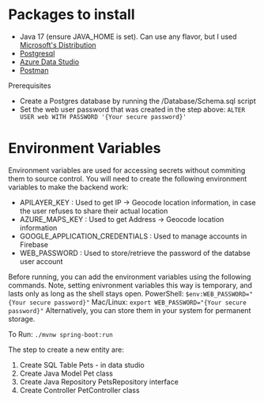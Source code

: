 # Packages to install

- Java 17 (ensure JAVA_HOME is set). Can use any flavor, but I used [Microsoft's Distribution](https://learn.microsoft.com/en-us/java/openjdk/download)
- [Postgresql](https://www.postgresql.org/download)
- [Azure Data Studio](https://learn.microsoft.com/en-us/azure-data-studio/download-azure-data-studio?view=sql-server-ver16&tabs=win-install%2Cwin-user-install%2Credhat-install%2Cwindows-uninstall%2Credhat-uninstall#download-azure-data-studio)
- [Postman](https://www.postman.com/downloads/)

Prerequisites

- Create a Postgres database by running the /Database/Schema.sql script
- Set the web user password that was created in the step above:
  `ALTER USER web WITH PASSWORD '{Your secure password}'`

# Environment Variables

Environment variables are used for accessing secrets without commiting them to source control. You will need to create the following environment variables to make the backend work:

- APILAYER_KEY : Used to get IP -> Geocode location information, in case the user refuses to share their actual location
- AZURE_MAPS_KEY : Used to get Address -> Geocode location information
- GOOGLE_APPLICATION_CREDENTIALS : Used to manage accounts in Firebase
- WEB_PASSWORD : Used to store/retrieve the password of the databse user account

Before running, you can add the environment variables using the following commands. Note, setting enivronment variables this way is temporary, and lasts only as long as the shell stays open.
PowerShell: `$env:WEB_PASSWORD="{Your secure password}"`
Mac/Linux: `export WEB_PASSWORD="{Your secure password}"`
Alternatively, you can store them in your system for permanent storage.

To Run: `./mvnw spring-boot:run`

The step to create a new entity are:

1. Create SQL Table Pets - in data studio
2. Create Java Model Pet class
3. Create Java Repository PetsRepository interface
4. Create Controller PetController class
